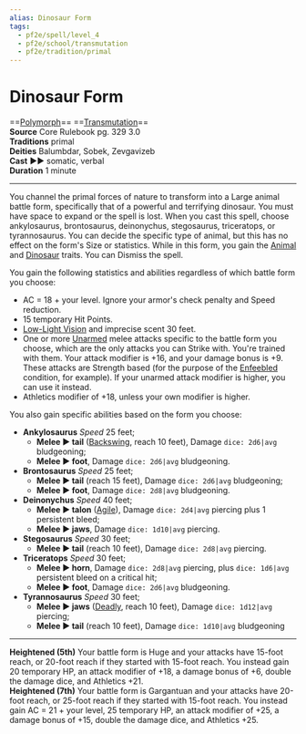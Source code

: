 ```yaml
---
alias: Dinosaur Form
tags:
  - pf2e/spell/level_4
  - pf2e/school/transmutation
  - pf2e/tradition/primal
---
```


# Dinosaur Form

==[Polymorph](Polymorph.md)== ==[Transmutation](Transmutation.md)==  
__Source__ Core Rulebook pg. 329 3.0  
**Traditions** primal  
**Deities** Balumbdar, Sobek, Zevgavizeb  
**Cast** ►► somatic, verbal  
**Duration** 1 minute

---

You channel the primal forces of nature to transform into a Large animal battle form, specifically that of a powerful and terrifying dinosaur. You must have space to expand or the spell is lost. When you cast this spell, choose ankylosaurus, brontosaurus, deinonychus, stegosaurus, triceratops, or tyrannosaurus. You can decide the specific type of animal, but this has no effect on the form's Size or statistics. While in this form, you gain the [Animal](Animal.md) and [Dinosaur](Dinosaur.md) traits. You can Dismiss the spell.

You gain the following statistics and abilities regardless of which battle form you choose:

- AC = 18 + your level. Ignore your armor's check penalty and Speed reduction.
- 15 temporary Hit Points.
- [Low-Light Vision](Low-Light%20Vision.md) and imprecise scent 30 feet.
- One or more [Unarmed](Unarmed.md) melee attacks specific to the battle form you choose, which are the only attacks you can Strike with. You're trained with them. Your attack modifier is +16, and your damage bonus is +9. These attacks are Strength based (for the purpose of the [Enfeebled](Enfeebled.md) condition, for example). If your unarmed attack modifier is higher, you can use it instead.
- Athletics modifier of +18, unless your own modifier is higher.

You also gain specific abilities based on the form you choose:

- **Ankylosaurus** _Speed_ 25 feet;
	- **Melee ► tail** ([Backswing](Backswing.md), reach 10 feet), Damage `dice: 2d6|avg` bludgeoning;
	- **Melee ► foot**, Damage `dice: 2d6|avg` bludgeoning.
- **Brontosaurus** _Speed_ 25 feet;
	- **Melee ► tail** (reach 15 feet), Damage `dice: 2d6|avg` bludgeoning;
	- **Melee ► foot**, Damage `dice: 2d8|avg` bludgeoning.
- **Deinonychus** _Speed_ 40 feet;
	- **Melee ► talon** ([Agile](Agile.md)), Damage `dice: 2d4|avg` piercing plus 1 persistent bleed;
	- **Melee ► jaws**, Damage `dice: 1d10|avg` piercing.
- **Stegosaurus** _Speed_ 30 feet;
	- **Melee ► tail** (reach 10 feet), Damage `dice: 2d8|avg` piercing.
- **Triceratops** _Speed_ 30 feet;
	- **Melee ► horn**, Damage `dice: 2d8|avg` piercing, plus `dice: 1d6|avg` persistent bleed on a critical hit;
	- **Melee ► foot**, Damage `dice: 2d6|avg` bludgeoning.
- **Tyrannosaurus** _Speed_ 30 feet;
	- **Melee ► jaws** ([Deadly](Deadly.md), reach 10 feet), Damage `dice: 1d12|avg` piercing;
	- **Melee ► tail** (reach 10 feet), Damage `dice: 1d10|avg` bludgeoning

<hr>

**Heightened (5th)** Your battle form is Huge and your attacks have 15-foot reach, or 20-foot reach if they started with 15-foot reach. You instead gain 20 temporary HP, an attack modifier of +18, a damage bonus of +6, double the damage dice, and Athletics +21.  
**Heightened (7th)** Your battle form is Gargantuan and your attacks have 20-foot reach, or 25-foot reach if they started with 15-foot reach. You instead gain AC = 21 + your level, 25 temporary HP, an attack modifier of +25, a damage bonus of +15, double the damage dice, and Athletics +25.
